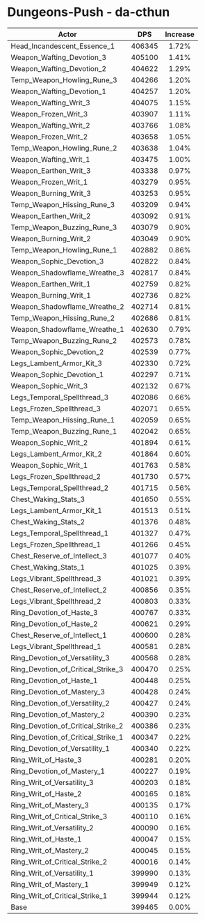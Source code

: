# Dungeons-Push - da-cthun
| Actor | DPS | Increase |
|---|:---:|:---:|
|Head_Incandescent_Essence_1|406345|1.72%|
|Weapon_Wafting_Devotion_3|405100|1.41%|
|Weapon_Wafting_Devotion_2|404622|1.29%|
|Temp_Weapon_Howling_Rune_3|404266|1.20%|
|Weapon_Wafting_Devotion_1|404257|1.20%|
|Weapon_Wafting_Writ_3|404075|1.15%|
|Weapon_Frozen_Writ_3|403907|1.11%|
|Weapon_Wafting_Writ_2|403766|1.08%|
|Weapon_Frozen_Writ_2|403658|1.05%|
|Temp_Weapon_Howling_Rune_2|403638|1.04%|
|Weapon_Wafting_Writ_1|403475|1.00%|
|Weapon_Earthen_Writ_3|403338|0.97%|
|Weapon_Frozen_Writ_1|403279|0.95%|
|Weapon_Burning_Writ_3|403253|0.95%|
|Temp_Weapon_Hissing_Rune_3|403209|0.94%|
|Weapon_Earthen_Writ_2|403092|0.91%|
|Temp_Weapon_Buzzing_Rune_3|403079|0.90%|
|Weapon_Burning_Writ_2|403049|0.90%|
|Temp_Weapon_Howling_Rune_1|402882|0.86%|
|Weapon_Sophic_Devotion_3|402822|0.84%|
|Weapon_Shadowflame_Wreathe_3|402817|0.84%|
|Weapon_Earthen_Writ_1|402759|0.82%|
|Weapon_Burning_Writ_1|402736|0.82%|
|Weapon_Shadowflame_Wreathe_2|402714|0.81%|
|Temp_Weapon_Hissing_Rune_2|402686|0.81%|
|Weapon_Shadowflame_Wreathe_1|402630|0.79%|
|Temp_Weapon_Buzzing_Rune_2|402573|0.78%|
|Weapon_Sophic_Devotion_2|402539|0.77%|
|Legs_Lambent_Armor_Kit_3|402330|0.72%|
|Weapon_Sophic_Devotion_1|402297|0.71%|
|Weapon_Sophic_Writ_3|402132|0.67%|
|Legs_Temporal_Spellthread_3|402086|0.66%|
|Legs_Frozen_Spellthread_3|402071|0.65%|
|Temp_Weapon_Hissing_Rune_1|402059|0.65%|
|Temp_Weapon_Buzzing_Rune_1|402042|0.65%|
|Weapon_Sophic_Writ_2|401894|0.61%|
|Legs_Lambent_Armor_Kit_2|401864|0.60%|
|Weapon_Sophic_Writ_1|401763|0.58%|
|Legs_Frozen_Spellthread_2|401730|0.57%|
|Legs_Temporal_Spellthread_2|401715|0.56%|
|Chest_Waking_Stats_3|401650|0.55%|
|Legs_Lambent_Armor_Kit_1|401513|0.51%|
|Chest_Waking_Stats_2|401376|0.48%|
|Legs_Temporal_Spellthread_1|401327|0.47%|
|Legs_Frozen_Spellthread_1|401266|0.45%|
|Chest_Reserve_of_Intellect_3|401077|0.40%|
|Chest_Waking_Stats_1|401025|0.39%|
|Legs_Vibrant_Spellthread_3|401021|0.39%|
|Chest_Reserve_of_Intellect_2|400856|0.35%|
|Legs_Vibrant_Spellthread_2|400803|0.33%|
|Ring_Devotion_of_Haste_3|400767|0.33%|
|Ring_Devotion_of_Haste_2|400621|0.29%|
|Chest_Reserve_of_Intellect_1|400600|0.28%|
|Legs_Vibrant_Spellthread_1|400581|0.28%|
|Ring_Devotion_of_Versatility_3|400568|0.28%|
|Ring_Devotion_of_Critical_Strike_3|400470|0.25%|
|Ring_Devotion_of_Haste_1|400448|0.25%|
|Ring_Devotion_of_Mastery_3|400428|0.24%|
|Ring_Devotion_of_Versatility_2|400427|0.24%|
|Ring_Devotion_of_Mastery_2|400390|0.23%|
|Ring_Devotion_of_Critical_Strike_2|400386|0.23%|
|Ring_Devotion_of_Critical_Strike_1|400347|0.22%|
|Ring_Devotion_of_Versatility_1|400340|0.22%|
|Ring_Writ_of_Haste_3|400281|0.20%|
|Ring_Devotion_of_Mastery_1|400227|0.19%|
|Ring_Writ_of_Versatility_3|400203|0.18%|
|Ring_Writ_of_Haste_2|400165|0.18%|
|Ring_Writ_of_Mastery_3|400135|0.17%|
|Ring_Writ_of_Critical_Strike_3|400110|0.16%|
|Ring_Writ_of_Versatility_2|400090|0.16%|
|Ring_Writ_of_Haste_1|400047|0.15%|
|Ring_Writ_of_Mastery_2|400045|0.15%|
|Ring_Writ_of_Critical_Strike_2|400016|0.14%|
|Ring_Writ_of_Versatility_1|399990|0.13%|
|Ring_Writ_of_Mastery_1|399949|0.12%|
|Ring_Writ_of_Critical_Strike_1|399944|0.12%|
|Base|399465|0.00%|
